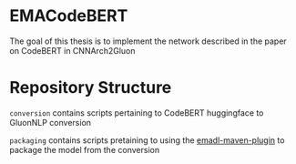 # EMACodeBERT
The goal of this thesis is to implement the network described in the paper on CodeBERT in CNNArch2Gluon

# Repository Structure
`conversion` contains scripts pertaining to CodeBERT huggingface to GluonNLP conversion


`packaging` contains scripts pretaining to using the [emadl-maven-plugin](https://git.rwth-aachen.de/monticore/EmbeddedMontiArc/utilities/emadl-maven-plugin) to package the model from the conversion
